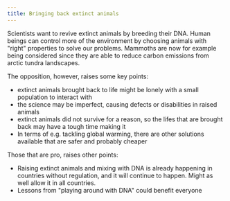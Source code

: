 ```yaml
---
title: Bringing back extinct animals
---
```

Scientists want to revive extinct animals by breeding their DNA. Human beings can control more of the environment by choosing animals with "right" properties to solve our problems.
Mammoths are now for example being considered since they are able to reduce carbon emissions from arctic tundra landscapes.

The opposition, however, raises some key points:
<ul>
  <li> extinct animals brought back to life might be lonely with a small population to interact with</li>
  <li> the science may be imperfect, causing defects or disabilities in raised animals</li>
  <li> extinct animals did not survive for a reason, so the lifes that are brought back may have a tough time making it</li>
  <li> In terms of e.g. tackling global warming, there are other solutions available that are safer and probably cheaper</li>
</ul>

Those that are pro, raises other points:
<ul>
  <li> Raising extinct animals and mixing with DNA is already happening in countries without regulation, and it will continue to happen. Might as well allow it in all countries.</li>
  <li> Lessons from "playing around with DNA" could benefit everyone</li>
</ul>
